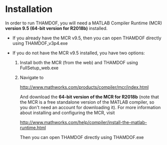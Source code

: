# Installation

In order to run THAMDOF, you will need a MATLAB Compiler Runtime (MCR) **version 9.5 (64-bit version for R2018b)** installed. 

  * If you already have the MCR v9.5, then you can open THAMDOF directly using THAMDOF_v3p4.exe
  
  * If you do not have the MCR v9.5 installed, you have two options:  
    1. Install both the MCR (from the web) and THAMDOF using FullSetup_web.exe
    2. Navigate to

          http://www.mathworks.com/products/compiler/mcr/index.html

       And download the **64-bit version of the MCR for R2018b** (note that the MCR is a free standalone version of the MATLAB compiler, so you don't need an account for downloading it). For more information about installing and configuring the MCR, visit 

          http://www.mathworks.com/help/compiler/install-the-matlab-runtime.html
       
       Then you can open THAMDOF directly using THAMDOF.exe

